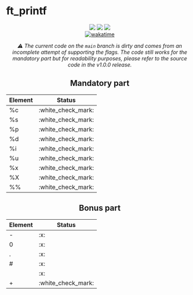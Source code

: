 <h1>ft_printf</h1>

<div align="center">

<img src="https://img.shields.io/badge/norminette-passing-success"/>
<a href="https://github.com/xicodomingues/francinette"><img src="https://img.shields.io/badge/francinette-passing-success" /></a>
<img src="https://img.shields.io/badge/moulinette-102%2F100-success" />
<br>
<a href="https://wakatime.com/badge/user/db0e5671-cec5-4e7b-9d41-19a881e67f7d/project/f710ce28-d096-4fe4-8569-7df4e4208c6d"><img src="https://wakatime.com/badge/user/db0e5671-cec5-4e7b-9d41-19a881e67f7d/project/f710ce28-d096-4fe4-8569-7df4e4208c6d.svg" alt="wakatime"></a>

<p><i>⚠️ The current code on the <code>main</code> branch is dirty and comes from an incomplete attempt of supporting the flags. The code still works for the mandatory part but for readability purposes, please refer to the source code in the v1.0.0 release.</i></p>

<h2>Mandatory part</h2>

<table>
	<thead>
		<tr>
			<th>Element</th>
			<th>Status</th>
		</tr>
	</thead>
	<tbody>
		<tr>
			<td>%c</td>
			<td>:white_check_mark:</td>
		</tr>
		<tr>
			<td>%s</td>
			<td>:white_check_mark:</td>
		</tr>
		<tr>
			<td>%p</td>
			<td>:white_check_mark:</td>
		</tr>
		<tr>
			<td>%d</td>
			<td>:white_check_mark:</td>
		</tr>
		<tr>
			<td>%i</td>
			<td>:white_check_mark:</td>
		</tr>
    <tr>
			<td>%u</td>
			<td>:white_check_mark:</td>
		</tr>
    <tr>
			<td>%x</td>
			<td>:white_check_mark:</td>
		</tr>
    <tr>
			<td>%X</td>
			<td>:white_check_mark:</td>
		</tr>
    <tr>
			<td>%%</td>
			<td>:white_check_mark:</td>
		</tr>
	</tbody>
</table>

<h2>Bonus part</h2>

<table>
	<thead>
		<tr>
			<th>Element</th>
			<th>Status</th>
		</tr>
	</thead>
	<tbody>
		<tr>
			<td>-</td>
			<td>:x:</td>
		</tr>
		<tr>
			<td>0</td>
			<td>:x:</td>
		</tr>
		<tr>
			<td>.</td>
			<td>:x:</td>
		</tr>
		<tr>
			<td>#</td>
			<td>:x:</td>
		</tr>
		<tr>
			<td> </td>
			<td>:x:</td>
		</tr>
    <tr>
			<td>+</td>
			<td>:white_check_mark:</td>
		</tr>
	</tbody>
</table>

</div>

